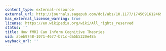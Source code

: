 ```yaml
---
content_type: external-resource
external_url: http://journals.sagepub.com/doi/abs/10.1177/1745691612469037
has_external_license_warning: true
license: https://en.wikipedia.org/wiki/All_rights_reserved
status: ''
title: How fMRI Can Inform Cognitive Theories
uid: abeb9748-1071-4677-b71c-da5b5220e48a
wayback_url: ''
---
```

